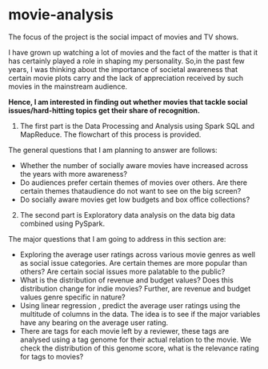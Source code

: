 # movie-analysis
The focus of the project is the social impact of movies and TV shows.

I have grown up watching a lot of movies and the fact of the matter is that it has certainly played a role in shaping my personality. So,in the past few years, I was thinking about the importance of societal awareness that certain movie plots carry and the lack of appreciation received by such movies in the mainstream audience.  

**Hence, I am interested in finding out whether movies that tackle social issues/hard-hitting topics get their share of recognition.**

1. The first part is the Data Processing and Analysis using Spark SQL and MapReduce. The flowchart of this process is provided.

The general questions that I am planning to answer are follows:

- Whether the number of socially aware movies have increased across the years with more awareness?
- Do audiences prefer certain themes of movies over others. Are there certain themes thataudience do not want to see on the big screen?
- Do socially aware movies get low budgets and box office collections?

2. The second part is Exploratory data analysis on the data big data combined using PySpark.

The major questions that I am going to address in this section are:

- Exploring the average user ratings across various movie genres as well as social issue categories.
Are certain themes are more popular than others? Are certain social issues more palatable to the
public?
- What is the distribution of revenue and budget values? Does this distribution change for indie
movies? Further, are revenue and budget values genre specific in nature?
- Using linear regression , predict the average user ratings using the multitude of columns in the data.
The idea is to see if the major variables have any bearing on the average user rating.
- There are tags for each movie left by a reviewer, these tags are analysed using a tag genome for
their actual relation to the movie. We check the distribution of this genome score, what is the
relevance rating for tags to movies?
